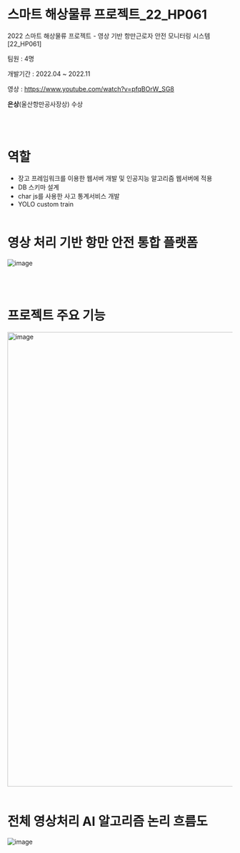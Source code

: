 # 스마트 해상물류 프로젝트_22_HP061
2022 스마트 해상물류 프로젝트 - 영상 기반 항만근로자 안전 모니터링 시스템[22_HP061]

팀원 : 4명

개발기간 : 2022.04 ~ 2022.11

영상 : https://www.youtube.com/watch?v=pfqBOrW_SG8

**은상**(울산항만공사장상) 수상

<br><br>

# 역할

- 장고 프레임워크를 이용한 웹서버 개발 및 인공지능 알고리즘 웹서버에 적용 
- DB 스키마 설계 
- char js를 사용한 사고 통계서비스 개발
- YOLO custom train
<br><br>

# 영상 처리 기반 항만 안전 통합 플랫폼

![image](https://user-images.githubusercontent.com/65898555/200155334-fd1a6c07-a41c-49d6-a628-1b10f61a06eb.png)

<br><br>

# 프로젝트 주요 기능 

<img width="1018" alt="image" src="https://user-images.githubusercontent.com/65898555/200155348-fdaa08d3-e936-4ccf-b5de-fdec322ce38f.png">
<br><br>

# 전체 영상처리 AI 알고리즘 논리 흐름도

![image](https://user-images.githubusercontent.com/65898555/200155354-be7a06ce-bcf9-4b68-acab-1e388669ca55.png)
<br><br>
